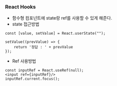 ### React Hooks

-  함수형 컴포넌트에 state랑 ref를 사용할 수 있게 해준다.  
- state 접근방법

```react
const [value, setValue] = React.userState("");

setValue((prevValue) => {
    return '정답 : ' + prevValue
});
```

- Ref 사용방법

```react
const inputRef = React.useRef(null);
<input ref={inputRef}/>
inputRef.current.focus();
```


